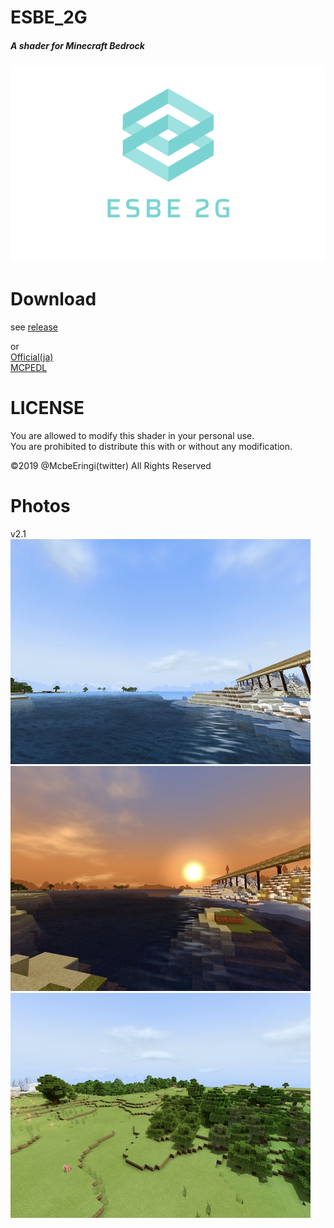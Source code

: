 # ESBE_2G
##### A shader for Minecraft Bedrock  
![img](docs/esbe2g.png)
# Download
see [release](https://github.com/McbeEringi/esbe-2g/releases)  

or  
[Official(ja)](https://sites.google.com/view/mcbeeringi/esbe-2g)  
[MCPEDL](https://mcpedl.com/esbe-2g)  
# LICENSE
You are allowed to modify this shader in your personal use.  
You are prohibited to distribute this with or without any modification.  
  
©2019 @McbeEringi(twitter) All Rights Reserved
# Photos
v2.1
![img](docs/1.jpg)![img](docs/2.jpg)![img](docs/3.jpg)
